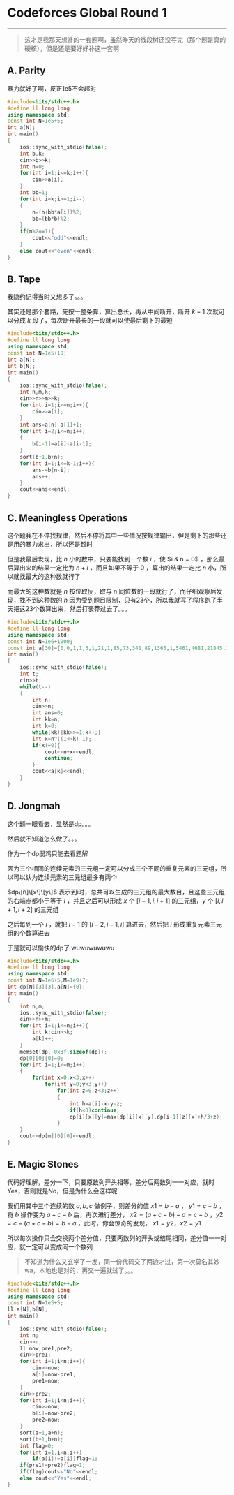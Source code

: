 
# Codeforces Global Round 1
____

>这才是我那天想补的一套题啊，虽然昨天的线段树还没写完（那个题是真的硬核），但是还是要好好补这一套啊

## A. Parity

暴力就好了啊，反正1e5不会超时

```c++
#include<bits/stdc++.h>
#define ll long long
using namespace std;
const int N=1e5+5;
int a[N];
int main()
{
    ios::sync_with_stdio(false);
    int b,k;
    cin>>b>>k;
    int n=0;
    for(int i=1;i<=k;i++){
        cin>>a[i];
    }
    int bb=1;
    for(int i=k;i>=1;i--)
    {
        n=(n+bb*a[i])%2;
        bb=(bb*b)%2;
    }
    if(n%2==1){
        cout<<"odd"<<endl;
    }
    else cout<<"even"<<endl;
}
```

## B. Tape

我隐约记得当时又想多了。。。

其实还是那个套路，先按一整条算，算出总长，再从中间断开，断开 $k - 1$ 次就可以分成 $k$ 段了，每次断开最长的一段就可以使最后剩下的最短

```c++
#include<bits/stdc++.h>
#define ll long long
using namespace std;
const int N=1e5+10;
int a[N];
int b[N];
int main()
{
    ios::sync_with_stdio(false);
    int n,m,k;
    cin>>n>>m>>k;
    for(int i=1;i<=n;i++){
        cin>>a[i];
    }
    int ans=a[n]-a[1]+1;
    for(int i=2;i<=n;i++)
    {
        b[i-1]=a[i]-a[i-1];
    }
    sort(b+1,b+n);
    for(int i=1;i<=k-1;i++){
        ans-=b[n-i];
        ans++;
    }
    cout<<ans<<endl;
}

```

## C. Meaningless Operations

这个题我在不停找规律，然后不停将其中一些情况按规律输出，但是剩下的那些还是用的暴力求出，所以还是超时

但是我最后发现，比 $n$ 小的数中，只要能找到一个数 $i$ ，使 $i & n = 0$ ，那么最后算出来的结果一定比为 $n + i$ ，而且如果不等于 $0$ ，算出的结果一定比 $n$ 小，所以就找最大的这种数就行了

而最大的这种数就是 $n$ 按位取反，取与 $n$ 同位数的一段就行了，而仔细观察后发现，找不到这种数的 $n$ 因为受到题目限制，只有23个，所以我就写了程序跑了半天把这23个数算出来，然后打表莽过去了。。。

```c++
#include<bits/stdc++.h>
#define ll long long
using namespace std;
const int N=1e6+1000;
const int a[30]={0,0,1,1,5,1,21,1,85,73,341,89,1365,1,5461,4681,21845,1,87381,1,349525,299593,1398101,178481,5592405,1082401,22369621};
int main()
{
    ios::sync_with_stdio(false);
    int t;
    cin>>t;
    while(t--)
    {
        int n;
        cin>>n;
        int ans=0;
        int kk=n;
        int k=0;
        while(kk){kk>>=1;k++;}
        int x=n^((1<<k)-1);
        if(x!=0){
            cout<<n+x<<endl;
            continue;
        }
        cout<<a[k]<<endl;
    }
}
```

## D. Jongmah

这个题一眼看去，显然是dp。。。

然后就不知道怎么做了。。。

作为一个dp弱鸡只能去看题解

因为三个相同的连续元素的三元组一定可以分成三个不同的重复元素的三元组，所以可以认为连续元素的三元组最多有两个

$dp\[i\]\[x\]\[y\]$ 表示到i时，总共可以生成的三元组的最大数目，且这些三元组的右端点都小于等于 $i$ ，并且之后可以形成 $x$ 个 $[i - 1 , i , i + 1]$ 的三元组，$y$ 个 $[i , i + 1 , i + 2]$ 的三元组

之后每到一个 $i$ ，就把 $i - 1$ 的 $[i - 2 , i - 1 , i]$ 算进去，然后把 $i$ 形成重复元素三元组的个数算进去

于是就可以愉快的dp了 wuwuwuwuwu

```c++
#include<bits/stdc++.h>
#define ll long long
using namespace std;
const int N=1e6+5,M=1e9+7;
int dp[N][3][3],a[N]={0};
int main()
{
    int n,m;
    ios::sync_with_stdio(false);
    cin>>n>>m;
    for(int i=1;i<=n;i++){
        int k;cin>>k;
        a[k]++;
    }
    memset(dp,-0x3f,sizeof(dp));
    dp[0][0][0]=0;
    for(int i=1;i<=m;i++)
    {
        for(int x=0;x<3;x++)
            for(int y=0;y<3;y++)
                for(int z=0;z<3;z++)
                {
                    int h=a[i]-x-y-z;
                    if(h<0)continue;
                    dp[i][x][y]=max(dp[i][x][y],dp[i-1][z][x]+h/3+z);
                }
    }
    cout<<dp[m][0][0]<<endl;
}
```

## E. Magic Stones

代码好理解，差分一下，只要原数列开头相等，差分后两数列一一对应，就时Yes，否则就是No，但是为什么会这样呢

我们用其中三个连续的数 $a , b , c$ 做例子，则差分的值 $x1=b-a$ ， $y1=c-b$ ，将 $b$ 操作变为 $a+c-b$ 后，再次进行差分， $x2=(a+c-b)-a=c-b$ ，$y2=c-(a+c-b)=b-a$ ，此时，你会惊奇的发现， $x1=y2$，$x2=y1$ 

所以每次操作只会交换两个差分值，只要两数列的开头或结尾相同，差分值一一对应，就一定可以变成同一个数列

>不知道为什么又玄学了一发，同一份代码交了两边才过，第一次莫名其妙wa，本地也是对的，再交一遍就过了。。。

```c++
#include<bits/stdc++.h>
#define ll long long
using namespace std;
const int N=1e5+5;
ll a[N],b[N];
int main()
{
    ios::sync_with_stdio(false);
    int n;
    cin>>n;
    ll now,pre1,pre2;
    cin>>pre1;
    for(int i=1;i<n;i++){
        cin>>now;
        a[i]=now-pre1;
        pre1=now;
    }
    cin>>pre2;
    for(int i=1;i<n;i++){
        cin>>now;
        b[i]=now-pre2;
        pre2=now;
    }
    sort(a+1,a+n);
    sort(b+1,b+n);
    int flag=0;
    for(int i=1;i<n;i++)
        if(a[i]!=b[i])flag=1;
    if(pre1!=pre2)flag=1;
    if(flag)cout<<"No"<<endl;
    else cout<<"Yes"<<endl;
}
```

